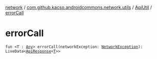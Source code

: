 [network](../../index.md) / [com.github.kacso.androidcommons.network.utils](../index.md) / [ApiUtil](index.md) / [errorCall](./error-call.md)

# errorCall

`fun <T : `[`Any`](https://kotlinlang.org/api/latest/jvm/stdlib/kotlin/-any/index.html)`> errorCall(networkException: `[`NetworkException`](../../com.github.kacso.androidcommons.network.exceptions/-network-exception/index.md)`): LiveData<`[`ApiResponse`](../../com.github.kacso.androidcommons.network.models/-api-response/index.md)`<`[`T`](error-call.md#T)`>>`